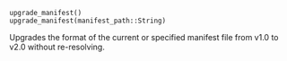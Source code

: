```
upgrade_manifest()
upgrade_manifest(manifest_path::String)
```

Upgrades the format of the current or specified manifest file from v1.0 to v2.0 without re-resolving.
